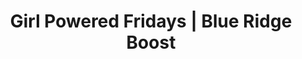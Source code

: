 ---
draft: false
title: "Girl Powered Fridays | Blue Ridge Boost"
page_title: "Girl Powered Fridays"
description: "Free STEM events for girls ages 6 to 8"
weight: "1"
ages: "Events for girls ages six to eight"

category_id: "gpf"
meetings: 
- meeting: "2024-09-13"
  data_item_description: "Block Coding"
  product_id: "680155044"
- meeting: "2024-11-01"
  data_item_description: "Lego Robotics"
  product_id: "680165666"
- meeting: "2025-01-10"
  data_item_description: "Vex Robotics"
  product_id: "680166642"
- meeting: "2025-02-21"
  data_item_description: "Sphero Robotics"
  product_id: "680168118"
- meeting: "2025-04-11"
  data_item_description: "Aerial Drones"
  product_id: "680165667"
---